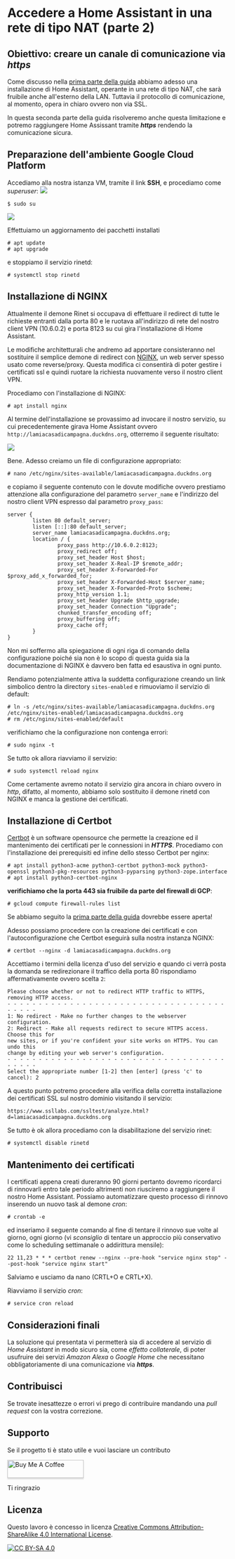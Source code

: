 # Accedere a Home Assistant in una rete di tipo NAT (parte 2)
## Obiettivo: creare un canale di comunicazione via ___https___

Come discusso nella [prima parte della guida](https://github.com/bigmoby/homeassistant_nat_network/) abbiamo adesso una installazione di Home Assistant, operante in una rete di tipo NAT, che sarà fruibile anche all'esterno della LAN. Tuttavia il protocollo di comunicazione, al momento, opera in chiaro ovvero non via SSL. 

In questa seconda parte della guida risolveremo anche questa limitazione e potremo raggiungere Home Assissant tramite ___https___ rendendo la comunicazione sicura.

## Preparazione dell'ambiente Google Cloud Platform
Accediamo alla nostra istanza VM, tramite il link __SSH__, e procediamo come _superuser_:
![](images/GCP_step5_censored.jpg)

```
$ sudo su
```

![](images/GCP_step6_censored.jpg)

Effettuiamo un aggiornamento dei pacchetti installati

```
# apt update
# apt upgrade
```

e stoppiamo il servizio rinetd:

```
# systemctl stop rinetd
```

## Installazione di NGINX
Attualmente il demone Rinet si occupava di effettuare il redirect di tutte le richieste entranti dalla porta 80 e le ruotava all'indirizzo di rete del nostro client VPN (10.6.0.2) e porta 8123 su cui gira l'installazione di Home Assistant.

Le modifiche architetturali che andremo ad apportare consisteranno nel sostituire il semplice demone di redirect con [NGINX](https://nginx.org/), un web server spesso usato come reverse/proxy. Questa modifica ci consentirà di poter gestire i certificati ssl e quindi ruotare la richiesta nuovamente verso il nostro client VPN.

Procediamo con l'installazione di NGINX:

```
# apt install nginx
```

Al termine dell'installazione se provassimo ad invocare il nostro servizio, su cui precedentemente girava Home Assistant ovvero `http://lamiacasadicampagna.duckdns.org`, otterremo il seguente risultato:

![](images/nginx_installation.png)

Bene. Adesso creiamo un file di configurazione appropriato:

```
# nano /etc/nginx/sites-available/lamiacasadicampagna.duckdns.org
```

e copiamo il seguente contenuto con le dovute modifiche ovvero prestiamo attenzione alla configurazione del parametro `server_name` e l'indirizzo del nostro client VPN espresso dal parametro `proxy_pass`:

```
server {
        listen 80 default_server;
        listen [::]:80 default_server;
        server_name lamiacasadicampagna.duckdns.org;
        location / {
                proxy_pass http://10.6.0.2:8123;
                proxy_redirect off;
                proxy_set_header Host $host;
                proxy_set_header X-Real-IP $remote_addr;
                proxy_set_header X-Forwarded-For $proxy_add_x_forwarded_for;
                proxy_set_header X-Forwarded-Host $server_name;
                proxy_set_header X-Forwarded-Proto $scheme;
                proxy_http_version 1.1;
                proxy_set_header Upgrade $http_upgrade;
                proxy_set_header Connection "Upgrade";
                chunked_transfer_encoding off;
                proxy_buffering off;
                proxy_cache off;
        }
}
```

Non mi soffermo alla spiegazione di ogni riga di comando della configurazione poiché sia non è lo scopo di questa guida sia la documentazione di NGINX è davvero ben fatta ed esaustiva in ogni punto.

Rendiamo potenzialmente attiva la suddetta configurazione creando un link simbolico dentro la directory `sites-enabled` e rimuoviamo il servizio di default:

```
# ln -s /etc/nginx/sites-available/lamiacasadicampagna.duckdns.org /etc/nginx/sites-enabled/lamiacasadicampagna.duckdns.org
# rm /etc/nginx/sites-enabled/default 
```

verifichiamo che la configurazione non contenga errori:

```
# sudo nginx -t
```

Se tutto ok allora riavviamo il servizio:

```
# sudo systemctl reload nginx
```

Come certamente avremo notato il servizio gira ancora in chiaro ovvero in _http_, difatto, al momento, abbiamo solo sostituito il demone rinetd con NGINX e manca la gestione dei certificati.

## Installazione di Certbot
[Certbot](https://certbot.eff.org/) è un software opensource che permette la creazione ed il mantenimento dei certificati per le connessioni in ___HTTPS___. Procediamo con l'installazione dei prerequisiti ed infine dello stesso Certbot per nginx: 

```
# apt install python3-acme python3-certbot python3-mock python3-openssl python3-pkg-resources python3-pyparsing python3-zope.interface
# apt install python3-certbot-nginx
```

__verifichiamo che la porta 443 sia fruibile da parte del firewall di GCP__:

```
# gcloud compute firewall-rules list
```

Se abbiamo seguito la [prima parte della guida](https://github.com/bigmoby/homeassistant_nat_network/) dovrebbe essere aperta!

Adesso possiamo procedere con la creazione dei certificati e con l'autoconfigurazione che Certbot eseguirà sulla nostra instanza NGINX:

```
# certbot --nginx -d lamiacasadicampagna.duckdns.org
```

Accettiamo i termini della licenza d'uso del servizio e quando ci verrà posta la domanda se redirezionare il traffico della porta 80 rispondiamo affermativamente ovvero scelta `2`:

```
Please choose whether or not to redirect HTTP traffic to HTTPS, removing HTTP access.
- - - - - - - - - - - - - - - - - - - - - - - - - - - - - - - - - - - - - - - -
1: No redirect - Make no further changes to the webserver configuration.
2: Redirect - Make all requests redirect to secure HTTPS access. Choose this for
new sites, or if you're confident your site works on HTTPS. You can undo this
change by editing your web server's configuration.
- - - - - - - - - - - - - - - - - - - - - - - - - - - - - - - - - - - - - - - -
Select the appropriate number [1-2] then [enter] (press 'c' to cancel): 2
```

A questo punto potremo procedere alla verifica della corretta installazione dei certificati SSL sul nostro dominio visitando il servizio:

`https://www.ssllabs.com/ssltest/analyze.html?d=lamiacasadicampagna.duckdns.org `

Se tutto è ok allora procediamo con la disabilitazione del servizio rinet:

```
# systemctl disable rinetd
```

## Mantenimento dei certificati
I certificati appena creati dureranno 90 giorni pertanto dovremo ricordarci di rinnovarli entro tale periodo altrimenti non riusciremo a raggiungere il nostro Home Assistant. Possiamo automatizzare questo processo di rinnovo inserendo un nuovo task al demone _cron_:

```
# crontab -e 
```

ed inseriamo il seguente comando al fine di tentare il rinnovo sue volte al giorno, ogni giorno (vi _sconsiglio_ di tentare un approccio più conservativo come lo scheduling settimanale o addirittura mensile): 

```
22 11,23 * * * certbot renew --nginx --pre-hook "service nginx stop" --post-hook "service nginx start"
```

Salviamo e usciamo da nano (CRTL+O e CRTL+X).

Riavviamo il servizio _cron_:

```
# service cron reload

```

## Considerazioni finali

La soluzione qui presentata vi permetterà sia di accedere al servizio di _Home Assistant_ in modo sicuro sia, come _effetto collaterale_, di poter usufruire dei servizi _Amazon Alexa_ o _Google Home_ che necessitano obbligatoriamente di una comunicazione via ___https___.

## Contribuisci

Se trovate inesattezze o errori vi prego di contribuire mandando una _pull request_ con la vostra correzione.

## Supporto
Se il progetto ti è stato utile e vuoi lasciare un contributo

<a href="https://www.buymeacoffee.com/bigmoby" target="_blank"><img src="https://www.buymeacoffee.com/assets/img/custom_images/orange_img.png" alt="Buy Me A Coffee" style="height: 41px !important;width: 174px !important;box-shadow: 0px 3px 2px 0px rgba(190, 190, 190, 0.5) !important;-webkit-box-shadow: 0px 3px 2px 0px rgba(190, 190, 190, 0.5) !important;" ></a>

Ti ringrazio

## Licenza 

Questo lavoro è concesso in licenza [Creative Commons Attribution-ShareAlike 4.0
International License][cc-by-sa].

[![CC BY-SA 4.0][cc-by-sa-image]][cc-by-sa]

[cc-by-sa]: http://creativecommons.org/licenses/by-sa/4.0/
[cc-by-sa-image]: https://licensebuttons.net/l/by-sa/4.0/88x31.png
[cc-by-sa-shield]: https://img.shields.io/badge/License-CC%20BY--SA%204.0-lightgrey.svg
